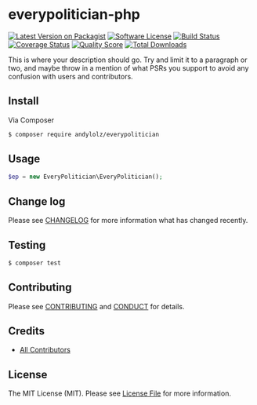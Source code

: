 # everypolitician-php

[![Latest Version on Packagist][ico-version]][link-packagist]
[![Software License][ico-license]](LICENSE.md)
[![Build Status][ico-travis]][link-travis]
[![Coverage Status][ico-scrutinizer]][link-scrutinizer]
[![Quality Score][ico-code-quality]][link-code-quality]
[![Total Downloads][ico-downloads]][link-downloads]

This is where your description should go. Try and limit it to a paragraph or two, and maybe throw in a mention of what
PSRs you support to avoid any confusion with users and contributors.

## Install

Via Composer

``` bash
$ composer require andylolz/everypolitician
```

## Usage

``` php
$ep = new EveryPolitician\EveryPolitician();
```

## Change log

Please see [CHANGELOG](CHANGELOG.md) for more information what has changed recently.

## Testing

``` bash
$ composer test
```

## Contributing

Please see [CONTRIBUTING](CONTRIBUTING.md) and [CONDUCT](CONDUCT.md) for details.

## Credits

- [All Contributors][link-contributors]

## License

The MIT License (MIT). Please see [License File](LICENSE.md) for more information.

[ico-version]: https://img.shields.io/packagist/v/andylolz/everypolitician.svg?style=flat-square
[ico-license]: https://img.shields.io/badge/license-MIT-brightgreen.svg?style=flat-square
[ico-travis]: https://img.shields.io/travis/andylolz/everypolitician-php/master.svg?style=flat-square
[ico-scrutinizer]: https://img.shields.io/scrutinizer/coverage/g/andylolz/everypolitician-php.svg?style=flat-square
[ico-code-quality]: https://img.shields.io/scrutinizer/g/andylolz/everypolitician-php.svg?style=flat-square
[ico-downloads]: https://img.shields.io/packagist/dt/andylolz/everypolitician.svg?style=flat-square

[link-packagist]: https://packagist.org/packages/andylolz/everypolitician
[link-travis]: https://travis-ci.org/andylolz/everypolitician-php
[link-scrutinizer]: https://scrutinizer-ci.com/g/andylolz/everypolitician-php/code-structure
[link-code-quality]: https://scrutinizer-ci.com/g/andylolz/everypolitician-php
[link-downloads]: https://packagist.org/packages/andylolz/everypolitician
[link-author]: https://github.com/andylolz
[link-contributors]: https://github.com/andylolz/everypolitician-php/contributors
